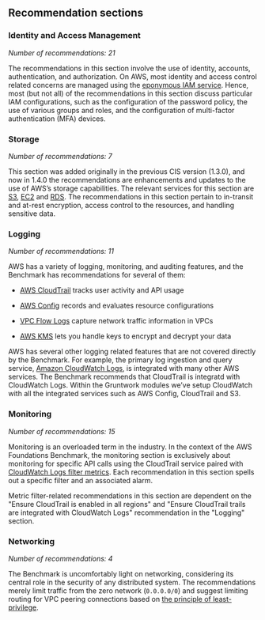 ## Recommendation sections

### Identity and Access Management

_Number of recommendations: 21_

The recommendations in this section involve the use of identity, accounts, authentication, and authorization.
On AWS, most identity and access control related concerns are managed using the
[eponymous IAM service](https://aws.amazon.com/iam/). Hence, most (but not all) of the recommendations in
this section discuss particular IAM configurations, such as the configuration of the password policy, the use
of various groups and roles, and the configuration of multi-factor authentication (MFA) devices.

### Storage

_Number of recommendations: 7_

This section was added originally in the previous CIS version (1.3.0), and now in 1.4.0 the recommendations are enhancements and updates to the use of AWS’s storage capabilities. The relevant services for this section are [S3](https://aws.amazon.com/s3/), [EC2](https://aws.amazon.com/ec2/) and [RDS](https://aws.amazon.com/rds/). The recommendations in this section pertain to in-transit and at-rest encryption, access control to the resources, and handling sensitive data.

### Logging

_Number of recommendations: 11_

AWS has a variety of logging, monitoring, and auditing features, and the Benchmark has recommendations for
several of them:

- [AWS CloudTrail](https://docs.aws.amazon.com/awscloudtrail/latest/userguide/cloudtrail-user-guide.html) tracks user activity and API usage

- [AWS Config](https://docs.aws.amazon.com/config/latest/developerguide/WhatIsConfig.html) records and evaluates resource configurations

- [VPC Flow Logs](https://docs.aws.amazon.com/vpc/latest/userguide/flow-logs.html) capture network traffic information
  in VPCs

- [AWS KMS](https://docs.aws.amazon.com/kms/latest/developerguide/overview.html) lets you handle keys to encrypt and decrypt your data

AWS has several other logging related features that are not covered directly by the Benchmark. For example,
the primary log ingestion and query service, [Amazon CloudWatch
Logs](https://docs.aws.amazon.com/AmazonCloudWatch/latest/logs/WhatIsCloudWatchLogs.html), is integrated with many other AWS services. The Benchmark recommends that CloudTrail is integratd with CloudWatch Logs. Within the Gruntwork modules we’ve setup CloudWatch with all the integrated services such as AWS Config, CloudTrail and S3.

### Monitoring

_Number of recommendations: 15_

Monitoring is an overloaded term in the industry. In the context of the AWS Foundations Benchmark, the
monitoring section is exclusively about monitoring for specific API calls using the CloudTrail service paired
with [CloudWatch Logs
filter metrics](https://docs.aws.amazon.com/AmazonCloudWatch/latest/logs/MonitoringLogData.html). Each recommendation in this section spells out a specific filter and an associated alarm.

Metric filter-related recommendations in this section are dependent on the "Ensure CloudTrail is enabled in all regions"
and "Ensure CloudTrail trails are integrated with CloudWatch Logs" recommendation in the "Logging" section.

### Networking

_Number of recommendations: 4_

The Benchmark is uncomfortably light on networking, considering its central role in the security of any
distributed system. The recommendations merely limit traffic from the zero network (`0.0.0.0/0`) and
suggest limiting routing for VPC peering connections based on [the principle of least-privilege](https://en.wikipedia.org/wiki/Principle_of_least_privilege).



<!-- ##DOCS-SOURCER-START
{"sourcePlugin":"Service Catalog Reference","hash":"8e54ef3c84261cbedfa0014930420051"}
##DOCS-SOURCER-END -->
